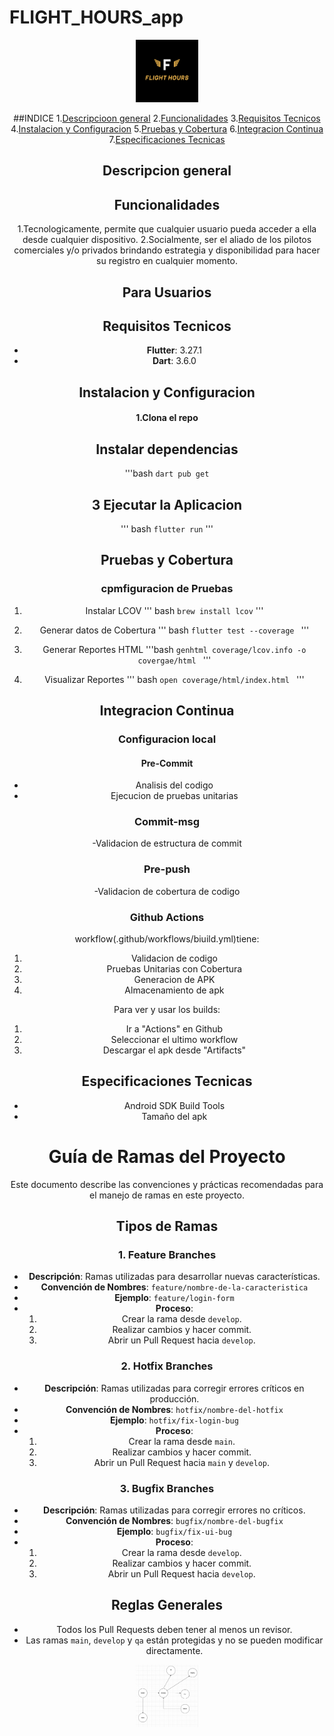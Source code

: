 # FLIGHT_HOURS_app
<center>
<img src= "./assets/flight_hours.png" style="width:100px;height:100px;",alt="icon"
</center>

##INDICE
1.[Descripcioon general](#descipcion-general)
2.[Funcionalidades](#funcionalidades)
3.[Requisitos Tecnicos](#requisitos-tecnicos)
4.[Instalacion y Configuracion](#Instalacion-y-configuracion)
5.[Pruebas y Cobertura]("pruebas-y-cobertura)
6.[Integracion Continua](#integracion-continua)
7.[Especificaciones Tecnicas](#especificaciones-tecnicas)

## Descripcion general


## Funcionalidades
1.Tecnologicamente, permite que cualquier usuario pueda acceder a ella desde cualquier dispositivo.
2.Socialmente, ser el aliado de los pilotos comerciales y/o privados brindando estrategia y disponibilidad para hacer su registro en cualquier momento.


## Para Usuarios
## Requisitos Tecnicos
- **Flutter**: 3.27.1
- **Dart**:  3.6.0

## Instalacion y Configuracion

#### 1.Clona el repo


## Instalar dependencias
'''bash
`dart pub get`

## 3 Ejecutar la Aplicacion
'''
bash
`flutter run`
'''
## Pruebas y Cobertura
### cpmfiguracion de Pruebas
1. Instalar LCOV
'''
bash
`brew install lcov`
'''

2. Generar datos de Cobertura
'''
bash
`flutter test --coverage `
'''

3. Generar Reportes HTML
'''bash
    `genhtml coverage/lcov.info -o covergae/html `
'''

4. Visualizar Reportes
''' bash
    `open coverage/html/index.html `
'''

## Integracion Continua

### Configuracion local
#### Pre-Commit
- Analisis del codigo
- Ejecucion de pruebas unitarias

### Commit-msg
-Validacion de estructura de commit

### Pre-push
-Validacion de cobertura de codigo

### Github Actions
workflow(.github/workflows/biuild.yml)tiene:
1.  Validacion de codigo
2.  Pruebas Unitarias con Cobertura
3.  Generacion de APK
4.  Almacenamiento de apk

Para ver y usar los builds:
1. Ir a "Actions" en Github
2. Seleccionar el ultimo workflow
3. Descargar el apk desde "Artifacts"

## Especificaciones Tecnicas
- Android SDK Build Tools
- Tamaño del apk

# Guía de Ramas del Proyecto

Este documento describe las convenciones y prácticas recomendadas para el manejo de ramas en este proyecto.

## Tipos de Ramas

### 1. Feature Branches
- **Descripción**: Ramas utilizadas para desarrollar nuevas características.
- **Convención de Nombres**: `feature/nombre-de-la-caracteristica`
- **Ejemplo**: `feature/login-form`
- **Proceso**:
  1. Crear la rama desde `develop`.
  2. Realizar cambios y hacer commit.
  3. Abrir un Pull Request hacia `develop`.

### 2. Hotfix Branches
- **Descripción**: Ramas utilizadas para corregir errores críticos en producción.
- **Convención de Nombres**: `hotfix/nombre-del-hotfix`
- **Ejemplo**: `hotfix/fix-login-bug`
- **Proceso**:
  1. Crear la rama desde `main`.
  2. Realizar cambios y hacer commit.
  3. Abrir un Pull Request hacia `main` y `develop`.

### 3. Bugfix Branches
- **Descripción**: Ramas utilizadas para corregir errores no críticos.
- **Convención de Nombres**: `bugfix/nombre-del-bugfix`
- **Ejemplo**: `bugfix/fix-ui-bug`
- **Proceso**:
  1. Crear la rama desde `develop`.
  2. Realizar cambios y hacer commit.
  3. Abrir un Pull Request hacia `develop`.

## Reglas Generales
- Todos los Pull Requests deben tener al menos un revisor.
- Las ramas `main`, `develop` y `qa` están protegidas y no se pueden modificar directamente.


<center>
<img src= "./assets/diagrama de ramas.png" style="width:100px;height:100px;",alt="icon"
</center>


